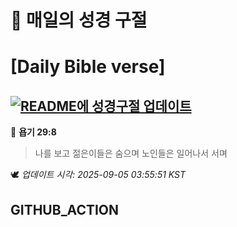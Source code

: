 # 🙏 매일의 성경 구절
# [Daily Bible verse]
## [![README에 성경구절 업데이트](https://github.com/DONGSUKA/first_test/actions/workflows/update-readme-bible.yml/badge.svg)](https://github.com/DONGSUKA/first_test/actions/workflows/update-readme-bible.yml)
<!-- START_BIBLE_VERSE -->
📖 **욥기 29:8**
> 나를 보고 젊은이들은 숨으며 노인들은 일어나서 서며

🕊️ _업데이트 시각: 2025-09-05 03:55:51 KST_
  <!-- END_BIBLE_VERSE -->
## GITHUB_ACTION

